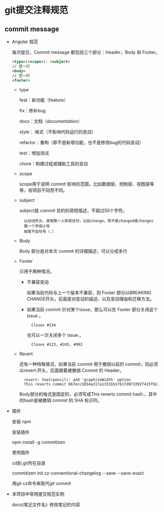 # git提交注释规范

## commit message

- Angular 规范

    每次提交，Commit message 都包括三个部分：Header，Body 和 Footer。
    ```xml
    <type>(<scope>): <subject>
    // 空一行
    <body>
    // 空一行
    <footer>
    ```

    - type

        feat：新功能（feature）
        
        fix：修补bug

        docs：文档（documentation）

        style： 格式（不影响代码运行的变动）

        refactor：重构（即不是新增功能，也不是修改bug的代码变动）

        test：增加测试

        chore：构建过程或辅助工具的变动

    - scope

        scope用于说明 commit 影响的范围，比如数据层、控制层、视图层等等，视项目不同而不同。

    - subject
    
        subject是 commit 目的的简短描述，不超过50个字符。

            以动词开头，使用第一人称现在时，比如change，而不是changed或changes
            第一个字母小写
            结尾不加句号（.）
    - Body
        
        Body 部分是对本次 commit 的详细描述，可以分成多行

    - Footer 
    
        只用于两种情况。
        
        - 不兼容变动
            
            如果当前代码与上一个版本不兼容，则 Footer 部分以BREAKING CHANGE开头，后面是对变动的描述、以及变动理由和迁移方法。

        - 如果当前 commit 针对某个issue，那么可以在 Footer 部分关闭这个 issue 。

                Closes #234
        
            也可以一次关闭多个 issue 。

                Closes #123, #245, #992

    - Revert

        还有一种特殊情况，如果当前 commit 用于撤销以前的 commit，则必须以revert:开头，后面跟着被撤销 Commit 的 Header。
        
            revert: feat(pencil): add 'graphiteWidth' option
            This reverts commit 667ecc1654a317a13331b17617d973392f415f02.


        Body部分的格式是固定的，必须写成This reverts commit hash.，其中的hash是被撤销 commit 的 SHA 标识符。
- 插件

    安装 npm

    安装插件

    npm install -g commitizen

    使用插件

    cd到.git所在目录

    commitizen init cz-conventional-changelog --save --save-exact

    用git cz命令来取代git commit


- 本项目中常用提交规范实例

    docs(笔记文件名): 修改笔记的内容
